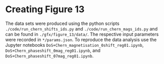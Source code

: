 # Creating Figure 13

The data sets were produced using the python scripts `./code/run_chern_shifts_ids.py` and `./code/run_chern_mags_ids.py` and can be found in `./gfx/figure_13/data/`.
The respective input parameters were recorded in `*/params.json`.
To reproduce the data analysis use the Jupyter notebooks `DoS+Chern_magnetisation_0shift_reg01.ipynb`, `DoS+Chern_phaseshift_0mag_reg01.ipynb`, and `DoS+Chern_phaseshift_07mag_reg01.ipynb`.